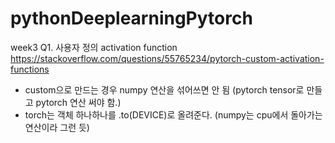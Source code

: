 # pythonDeeplearningPytorch

week3
Q1. 사용자 정의 activation function
https://stackoverflow.com/questions/55765234/pytorch-custom-activation-functions
- custom으로 만드는 경우 numpy 연산을 섞어쓰면 안 됨 (pytorch tensor로 만들고 pytorch 연산 써야 함.)
- torch는 객체 하나하나를 .to(DEVICE)로 올려준다. (numpy는 cpu에서 돌아가는 연산이라 그런 듯)
